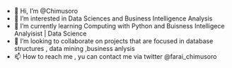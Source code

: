 - 👋 Hi, I’m @Chimusoro
- 👀 I’m interested in Data Sciences and Business Intelligence Analysis
- 🌱 I’m currently learning Computing with Python and Buisness Intelligece Analyisist | Data Science
- 💞️ I’m looking to collaborate on projects that are focused in database structures , data mining ,business anlysis
- 📫 How to reach me , yu can contact me via twitter @farai_chimusoro

<!---
Chimusoro/Chimusoro is a ✨ special ✨ repository because its `README.md` (this file) appears on your GitHub profile.
You can click the Preview link to take a look at your changes.
--->
